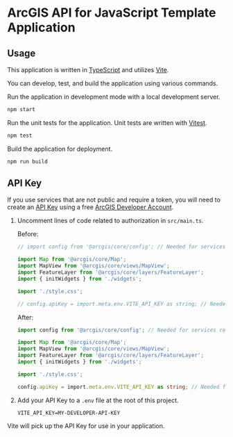 # ArcGIS API for JavaScript Template Application

## Usage

This application is written in [TypeScript] and utilizes [Vite].

You can develop, test, and build the application using various commands.

Run the application in development mode with a local development server.

```sh
npm start
```

Run the unit tests for the application. Unit tests are written with [Vitest].

```sh
npm test
```

Build the application for deployment.

```sh
npm run build
```

## API Key

If you use services that are not public and require a token, you will need to create an [API Key] using a free [ArcGIS Developer Account].

1. Uncomment lines of code related to authorization in `src/main.ts`.

    Before:

    ```typescript
    // import config from '@arcgis/core/config'; // Needed for services requiring authorization

    import Map from '@arcgis/core/Map';
    import MapView from '@arcgis/core/views/MapView';
    import FeatureLayer from '@arcgis/core/layers/FeatureLayer';
    import { initWidgets } from './widgets';

    import './style.css';

    // config.apiKey = import.meta.env.VITE_API_KEY as string; // Needed for services requiring authorization
    ```

    After:

    ```typescript
    import config from '@arcgis/core/config'; // Needed for services requiring authorization

    import Map from '@arcgis/core/Map';
    import MapView from '@arcgis/core/views/MapView';
    import FeatureLayer from '@arcgis/core/layers/FeatureLayer';
    import { initWidgets } from './widgets';

    import './style.css';

    config.apiKey = import.meta.env.VITE_API_KEY as string; // Needed for services requiring authorization
    ```

2. Add your API Key to a `.env` file at the root of this project.

    ```.env
    VITE_API_KEY=MY-DEVELOPER-API-KEY
    ```

Vite will pick up the API Key for use in your application.

[TypeScript]:http://www.typescriptlang.org/
[Vite]:https://vitejs.dev/
[Vitest]:https://vitest.dev/
[API Key]:https://developers.arcgis.com/documentation/mapping-apis-and-services/security/#api-keys
[ArcGIS Developer Account]:https://developers.arcgis.com/sign-up/
